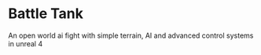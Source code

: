 # Battle Tank
An open world ai fight with simple terrain, AI and advanced control systems in unreal 4
